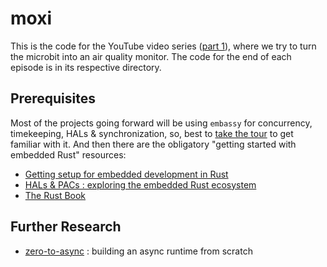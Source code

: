 # moxi

This is the code for the YouTube video series ([part 1](https://youtu.be/vT4-bvHCbE0)), where we try to turn the microbit into an air quality monitor. The code for the end of each episode is in its respective directory.

## Prerequisites

Most of the projects going forward will be using `embassy` for concurrency, timekeeping, HALs & synchronization, so, best to [take the tour](https://youtu.be/pDd5mXBF4tY) to get familiar with it. And then there are the obligatory "getting started with embedded Rust" resources:
- [Getting setup for embedded development in Rust](https://youtu.be/TOAynddiu5M)
- [HALs & PACs : exploring the embedded Rust ecosystem](https://youtu.be/A9wvA_S6m7Y)
- [The Rust Book](https://doc.rust-lang.org/book/)

## Further Research

- [zero-to-async](https://youtu.be/wni5h5vIPhU) : building an async runtime from scratch